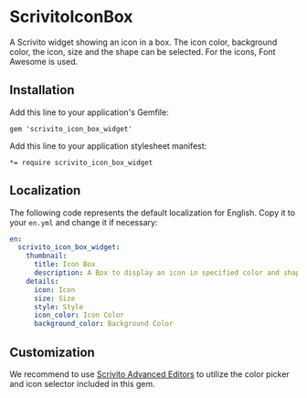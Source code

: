 # ScrivitoIconBox

A Scrivito widget showing an icon in a box. The icon color, background color, the icon, size and the shape can be selected. For the icons, Font Awesome is used.

## Installation

Add this line to your application's Gemfile:

    gem 'scrivito_icon_box_widget'

Add this line to your application stylesheet manifest:

    *= require scrivito_icon_box_widget

## Localization

The following code represents the default localization for English. Copy it to your `en.yml` and change it if necessary:

```yaml
en:
  scrivito_icon_box_widget:
    thumbnail:
      title: Icon Box
      description: A Box to display an icon in specified color and shape
    details:
      icon: Icon
      size: Size
      style: Style
      icon_color: Icon Color
      background_color: Background Color
```

## Customization

We recommend to use [Scrivito Advanced Editors](https://github.com/Scrivito/scrivito_advanced_editors) to utilize the color picker and icon selector included in this gem.
